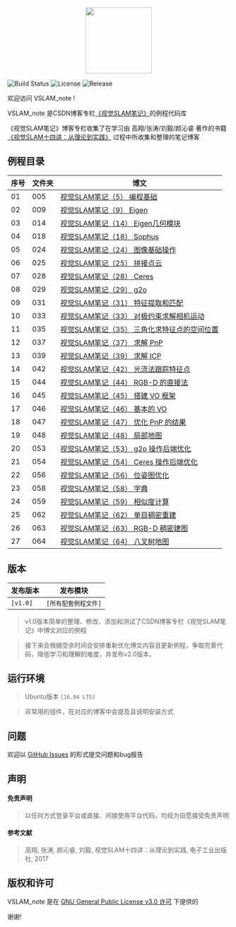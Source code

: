 <div align=center><img src="https://img-blog.csdnimg.cn/20190917102044674.png" width="150" height="150" /></div>

![Build Status](https://img.shields.io/badge/build-passing-brightgreen)
![License](https://img.shields.io/badge/license-%20GPL--3.0-blue)
![Release](https://img.shields.io/badge/release-v1.0-blue)

欢迎访问 VSLAM_note !

VSLAM_note 是CSDN博客专栏[《视觉SLAM笔记》](https://joveh-h.blog.csdn.net/article/category/9357175)的例程代码库

《视觉SLAM笔记》博客专栏收集了在学习由 高翔/张涛/刘毅/颜沁睿 著作的书籍 [《视觉SLAM十四讲：从理论到实践》](https://baike.baidu.com/item/%E8%A7%86%E8%A7%89SLAM%E5%8D%81%E5%9B%9B%E8%AE%B2) 过程中所收集和整理的笔记博客

## 例程目录
| 序号 | 文件夹 | 博文 |
| --- | --- | --- |
|01|005|[视觉SLAM笔记（5） 编程基础](https://joveh-h.blog.csdn.net/article/details/101022916)|
|02|009|[视觉SLAM笔记（9） Eigen](https://joveh-h.blog.csdn.net/article/details/101470881)|
|03|014|[视觉SLAM笔记（14） Eigen几何模块](https://joveh-h.blog.csdn.net/article/details/101599067)|
|04|018|[视觉SLAM笔记（18） Sophus](https://joveh-h.blog.csdn.net/article/details/101670053)|
|05|024|[视觉SLAM笔记（24） 图像基础操作](https://joveh-h.blog.csdn.net/article/details/102362765)
|06|025|[视觉SLAM笔记（25） 拼接点云](https://joveh-h.blog.csdn.net/article/details/102362891)|
|07|028|[视觉SLAM笔记（28） Ceres](https://joveh-h.blog.csdn.net/article/details/102403351)|
|08|029|[视觉SLAM笔记（29） g2o](https://joveh-h.blog.csdn.net/article/details/102403457)|
|09|031|[视觉SLAM笔记（31） 特征提取和匹配](https://joveh-h.blog.csdn.net/article/details/102403662)|
|10|033|[视觉SLAM笔记（33） 对极约束求解相机运动](https://joveh-h.blog.csdn.net/article/details/102533056)|
|11|035|[视觉SLAM笔记（35） 三角化求特征点的空间位置](https://joveh-h.blog.csdn.net/article/details/102533597)|
|12|037|[视觉SLAM笔记（37） 求解 PnP](https://joveh-h.blog.csdn.net/article/details/102595098)|
|13|039|[视觉SLAM笔记（39） 求解 ICP](https://joveh-h.blog.csdn.net/article/details/102615449)|
|14|042|[视觉SLAM笔记（42） 光流法跟踪特征点](https://joveh-h.blog.csdn.net/article/details/102711864)|
|15|044|[视觉SLAM笔记（44） RGB-D 的直接法](https://joveh-h.blog.csdn.net/article/details/102825462)|
|16|045|[视觉SLAM笔记（45） 搭建 VO 框架](https://joveh-h.blog.csdn.net/article/details/102875191)|
|17|046|[视觉SLAM笔记（46） 基本的 VO](https://joveh-h.blog.csdn.net/article/details/102875250)|
|18|047|[视觉SLAM笔记（47） 优化 PnP 的结果](https://joveh-h.blog.csdn.net/article/details/102875271)|
|19|048|[视觉SLAM笔记（48） 局部地图](https://joveh-h.blog.csdn.net/article/details/102928146)|
|20|053|[视觉SLAM笔记（53） g2o 操作后端优化](https://joveh-h.blog.csdn.net/article/details/103095440)|
|21|054|[视觉SLAM笔记（54） Ceres 操作后端优化](https://joveh-h.blog.csdn.net/article/details/103095484)|
|22|056|[视觉SLAM笔记（56） 位姿图优化](https://joveh-h.blog.csdn.net/article/details/103095567)|
|23|058|[视觉SLAM笔记（58） 字典](https://joveh-h.blog.csdn.net/article/details/103106478)|
|24|059|[视觉SLAM笔记（59） 相似度计算](https://joveh-h.blog.csdn.net/article/details/103106494)|
|25|062|[视觉SLAM笔记（62） 单目稠密重建](https://joveh-h.blog.csdn.net/article/details/103215672)|
|26|063|[视觉SLAM笔记（63） RGB-D 稠密建图](https://joveh-h.blog.csdn.net/article/details/103215721)|
|27|064|[视觉SLAM笔记（64） 八叉树地图](https://joveh-h.blog.csdn.net/article/details/103215769)|

## 版本

| 发布版本 | 发布模块 |
| --- | --- |
| `[v1.0]` | `[所有配套例程文件]` |

> v1.0版本简单的整理、修改、添加和测试了CSDN博客专栏《视觉SLAM笔记》中博文对应的例程

> 接下来会根据空余时间会安排重新优化博文内容且更新例程，争取完善代码，降低学习和理解的难度，并发布v2.0版本。

## 运行环境
> Ubuntu版本 `[16.04 LTS]`

> 非常用的组件，在对应的博客中会提及且说明安装方式

## 问题
欢迎以 [GitHub Issues](https://github.com/JoveH-H/VSLAM_note/issues) 的形式提交问题和bug报告

## 声明
#### 免责声明
> 以任何方式登录平台或直接、间接使用平台代码，均视为自愿接受免责声明

#### 参考文献
> 高翔, 张涛, 颜沁睿, 刘毅, 视觉SLAM十四讲：从理论到实践, 电子工业出版社, 2017

## 版权和许可
VSLAM_note 是在 [GNU General Public License v3.0 许可](https://github.com/JoveH-H/VSLAM_note/blob/master/LICENSE) 下提供的

谢谢!
